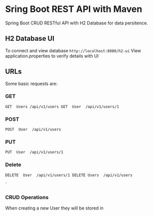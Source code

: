 # Sring Boot REST API with Maven
 Spring Boot CRUD RESTful API with H2 Database for data persitence.  

## H2 Database UI
To connect and view database
`
http://localhost:8080/h2-ui
`
View application.properties to verify details with UI

## URLs
Some basic requests are:
### GET
``
GET  Users /api/v1/users
GET  User  /api/v1/users/1 
``
### POST
`
POST  User  /api/v1/users
`
### PUT
`
PUT  User  /api/v1/users/1
`
### Delete
``
DELETE  User  /api/v1/users/1
DELETE Users  /api/v1/users
``

`
### CRUD Operations
When creating a new User they will be stored in

